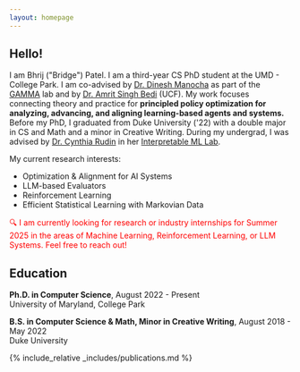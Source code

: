 ```yaml
---
layout: homepage
---
```


## Hello!


I am Bhrij ("Bridge") Patel. I am a third-year CS PhD student at the UMD - College Park.
I am co-advised by [Dr. Dinesh Manocha](https://www.cs.umd.edu/people/dmanocha) as part of the [GAMMA](https://gamma.umd.edu/) lab and by [Dr. Amrit Singh Bedi](https://sites.google.com/view/amritsinghbedi/home) (UCF). My work focuses connecting theory and practice for <strong>principled policy optimization for analyzing, advancing, and aligning learning-based agents and systems.</strong> Before my PhD, I graduated from Duke University ('22) with a double major in CS and Math and a minor in Creative Writing. During my undergrad, I was advised by [Dr. Cynthia Rudin](https://www.youtube.com/channel/UCFAkntpj2aOBJ1q4o4FhVwQ/featured) in her [Interpretable ML Lab](https://users.cs.duke.edu/~cynthia/).

My current research interests:
<ul>
  <li>Optimization & Alignment for AI Systems</li>
  <li>LLM-based Evaluators</li>
  <li>Reinforcement Learning</li>
  <li>Efficient Statistical Learning with Markovian Data</li>
</ul>

<p style="color:red;">🔍 I am currently looking for research or industry internships for Summer 2025 in the areas of Machine Learning, Reinforcement Learning, or LLM Systems. Feel free to reach out!</p>

## Education

**Ph.D. in Computer Science**, August 2022 - Present <br>
University of Maryland, College Park <br>

**B.S. in Computer Science & Math, Minor in Creative Writing**, August 2018 - May 2022<br>
Duke University <br>

<!-- ## News 
- **[Jul. 2024]** "AIME: AI System Optimization via M! 🎉  (Blog post and camera-ready are under construction!!)
- **[Jul. 2024]** Our paper on our co-simulated driving and traffic simulation in VR, TRAVERSE, is accepted to IROS 2024! 🎉  (Open source is coming soon!)
- **[May 2024]** Began summer internship at [Waymo](https://waymo.com/) in Oxford, UK!
- **[Mar. 2024]** I received the [Maryland Transportation Initiative Fellowship](https://mti.umd.edu/MTI-fellowship-initiative)! 🎉
- **[Jan. 2024]** "Domain-Agnostic Learning with Information Bottleneck for Autonomous Steering" is accepted to ICRA 2024! 🎉
- **[Dec. 2023]** I was selected for [Outstanding GA Award](https://gradschool.umd.edu/funding/student-fellowships-awards/outstanding-graduate-assistant-awards) 2023! 🎉
- **[Sep. 2023]** "Gradient-Informed PPO" is accepted to NeurIPS 2023! 🎉
- **[May 2023]** Started internship at [Kitware Inc.](https://www.kitware.com/) in Carrboro, NC!
- **[Jan. 2023]** Traffic-Aware AD paper is accepted to ICRA 2023! 🎉
 -->

<!-- 
{% include_relative _includes/services.md %} --> 



{% include_relative _includes/publications.md %}

<!-- ## Teaching
- Teaching Assistant, [Learning-based Modeling, Simulation and Animation](http://www.cs.umd.edu/class/fall2022/cmsc828X/) for [Professor Ming Lin](http://www.cs.umd.edu/~lin/), Fall 2022
- Teaching Assistant, [Data Structures](http://www.cs.umd.edu/class/fall2021/cmsc420-0301/) for [Professor Hanan Samet](http://www.cs.umd.edu/~hjs/), Fall 2021
- Teaching Assistant, [Data Science](https://github.com/cmsc320/spring2022) for [Professor Jose Calderon](http://jmct.cc/), Spring 2022 and Spring 2021 -->
<!-- - Teaching Assistant, Intro to Object Oriented Programming for [Fawzi Emad](http://www.cs.umd.edu/~fpe/), Fall 2020 -->
<!-- 
## Honors and Awards 
- Selected for Outstanding Graduate Assistant Award (AY 2023-2024)
- Selected to attend [CRA-W Grad Cohort for Women 2023](https://cra.org/cra-wp/grad-cohort-for-women/)
- Selected as Spotlight Talk at BADUE at IROS 2022
- CS Summer Research Fellowship, Fall 2021
- Grace Hopper Scholarship, Fall 2020 
- Cornell, Maryland, Max Planck Pre-doctoral Research School, Summer 2020 [[Certificate]](./assets/docs/cmmrs_zheng.pdf)
- QUEST Honors Program, Cohort 29, Fall 2017 
- President's Scholarship, Fall 2016 - Spring 2020
-->

